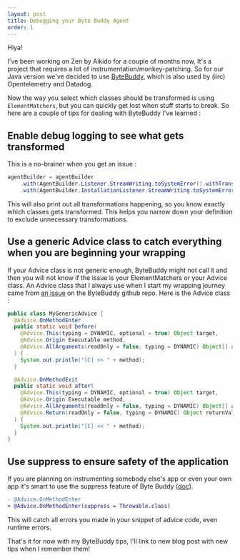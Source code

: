 ```yaml
---
layout: post
title: Debugging your Byte Buddy Agent
order: 1
---
```


Hiya!

I've been working on Zen by Aikido for a couple of months now, It's a project that requires a lot of instrumentation/monkey-patching. So for our Java version we've decided to use [ByteBuddy](https://bytebuddy.net),
which is also used by (iirc) Opentelemetry and Datadog.

Now the way you select which classes should be transformed is using `ElementMatchers`, but you can quickly get lost when stuff starts to break.
So here are a couple of tips for dealing with ByteBuddy I've learned :

## Enable debug logging to see what gets transformed
This is a no-brainer when you get an issue : 
```java
agentBuilder = agentBuilder
    .with(AgentBuilder.Listener.StreamWriting.toSystemError().withTransformationsOnly())
    .with(AgentBuilder.InstallationListener.StreamWriting.toSystemError());
```
This will also print out all transformations happening, so you know exactly which classes gets transformed. This helps you narrow down your definition to exclude unnecessary transformations.

## Use a generic Advice class to catch everything when you are beginning your wrapping
If your Advice class is not generic enough, ByteBuddy might not call it and then you will not know if the issue is your ElementMatchers or your Advice class.
An Advice class that I always use when I start my wrapping journey came from [an issue](https://github.com/raphw/byte-buddy/issues/857) on the ByteBuddy github repo. Here is the Advice class :
```java
public class MyGenericAdvice {
  @Advice.OnMethodEnter
  public static void before(
    @Advice.This(typing = DYNAMIC, optional = true) Object target,
    @Advice.Origin Executable method,
    @Advice.AllArguments(readOnly = false, typing = DYNAMIC) Object[] args
  ) {
    System.out.println("[C] >> " + method);
  }

  @Advice.OnMethodExit
  public static void after(
    @Advice.This(typing = DYNAMIC, optional = true) Object target,
    @Advice.Origin Executable method,
    @Advice.AllArguments(readOnly = false, typing = DYNAMIC) Object[] args,
    @Advice.Return(readOnly = false, typing = DYNAMIC) Object returnValue
  ) {
    System.out.println("[C] << " + method);
  }
}
```

## Use suppress to ensure safety of the application
If you are planning on instrumenting somebody else's app or even your own app it's smart to use the suppress feature of Byte Buddy ([doc](https://javadoc.io/static/net.bytebuddy/byte-buddy/1.10.4/net/bytebuddy/asm/Advice.OnMethodEnter.html#suppress--)). 
```diff
- @Advice.OnMethodEnter
+ @Advice.OnMethodEnter(suppress = Throwable.class)
```
This will catch all errors you made in your snippet of advice code, even runtime errors.


That's it for now with my ByteBuddy tips, I'll link to new blog post with new tips when I remember them!
